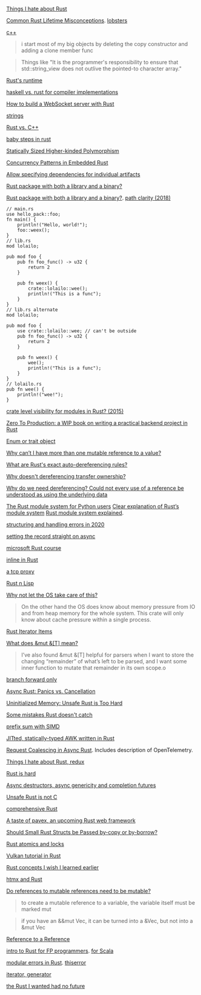 [Things I hate about Rust ](https://lobste.rs/s/znzqur/things_i_hate_about_rust)

[Common Rust Lifetime Misconceptions](https://github.com/pretzelhammer/rust-blog/blob/master/posts/common-rust-lifetime-misconceptions.md). [lobsters](https://lobste.rs/s/dypnoa/common_rust_lifetime_misconceptions)

[c++](https://news.ycombinator.com/item?id=23278954)

> i start most of my big objects by deleting the copy constructor and adding a clone member func

> Things like "It is the programmer's responsibility to ensure that std::string_view does not outlive the pointed-to character array."

[Rust's runtime](https://blog.mgattozzi.dev/rusts-runtime/)

[haskell vs. rust for compiler implementations](https://www.reddit.com/r/haskell/comments/gok70o/simple_haskell_is_best_haskell/frj9hty/)

[How to build a WebSocket server with Rust](https://blog.logrocket.com/how-to-build-a-websocket-server-with-rust/)

[strings](https://octobus.net/blog/2020-06-05-not-everything-is-utf8.html)

[Rust vs. C++](https://news.ycombinator.com/item?id=23509916)

[baby steps in rust](https://donsbot.wordpress.com/2020/07/04/back-to-old-tricks-or-baby-steps-in-rust/)

[Statically Sized Higher-kinded Polymorphism](https://lobste.rs/s/vlndlq/statically_sized_higher_kinded)

[Concurrency Patterns in Embedded Rust](https://ferrous-systems.com/blog/embedded-concurrency-patterns/)

[Allow specifying dependencies for individual artifacts](https://github.com/rust-lang/cargo/issues/1982)

[Rust package with both a library and a binary?](https://stackoverflow.com/questions/26946646/rust-package-with-both-a-library-and-a-binary)

[Rust package with both a library and a binary?](https://stackoverflow.com/questions/26946646/rust-package-with-both-a-library-and-a-binary). [path clarity (2018)](https://doc.rust-lang.org/edition-guide/rust-2018/module-system/path-clarity.html)

    // main.rs
    use hello_pack::foo;
    fn main() {
        println!("Hello, world!");
        foo::weex();
    }    
    // lib.rs
    mod lolailo;

    pub mod foo {
        pub fn foo_func() -> u32 {
            return 2
        }

        pub fn weex() {
            crate::lolailo::wee();
            println!("This is a func");
        }
    }    
    // lib.rs alternate
    mod lolailo;

    pub mod foo {
        use crate::lolailo::wee; // can't be outside
        pub fn foo_func() -> u32 {
            return 2
        }

        pub fn weex() {
            wee();
            println!("This is a func");
        }
    }    
    // lolailo.rs
    pub fn wee() {
        println!("wee!");
    }    
    
[crate level visibility for modules in Rust? (2015)](https://www.reddit.com/r/rust/comments/2ls452/crate_level_visibility_for_modules_in_rust/)

[Zero To Production: a WIP book on writing a practical backend project in Rust](https://www.reddit.com/r/programming/comments/hokvxf/zero_to_production_a_wip_book_on_writing_a/)

[Enum or trait object](https://www.possiblerust.com/guide/enum-or-trait-object)

[Why can’t I have more than one mutable reference to a value?](https://users.rust-lang.org/t/why-cant-i-have-more-than-one-mutable-reference-to-a-value/29773)

[What are Rust's exact auto-dereferencing rules?](https://stackoverflow.com/questions/28519997/what-are-rusts-exact-auto-dereferencing-rules)

[Why doesn't dereferencing transfer ownership?](https://www.reddit.com/r/rust/comments/cc5484/why_doesnt_dereferencing_transfer_ownership/)

[Why do we need dereferencing? Could not every use of a reference be understood as using the underlying data](https://www.reddit.com/r/rust/comments/6if67g/why_do_we_need_dereferencing_could_not_every_use/)

[The Rust module system for Python users](https://blog.waleedkhan.name/rust-modules-for-python-users/) [Clear explanation of Rust’s module system](https://www.reddit.com/r/rust/comments/htzkq7/clear_explanation_of_rusts_module_system/) [Rust module system explained](https://www.youtube.com/watch?v=4KsAsGhFo4U&feature=emb_logo&ab_channel=RustCast).

[structuring and handling errors in 2020](https://news.ycombinator.com/item?id=25805340)

[setting the record straight on async](https://news.ycombinator.com/item?id=26410487)

[microsoft Rust course](https://news.ycombinator.com/item?id=27632108)

[inline in Rust](https://matklad.github.io//2021/07/09/inline-in-rust.html)

[a tcp proxy](https://lobste.rs/s/swud1f/tcp_proxy_30_lines_rust)

[Rust n Lisp](https://news.ycombinator.com/item?id=27810193)

[Why not let the OS take care of this?](https://news.ycombinator.com/item?id=28722139)

> On the other hand the OS does know about memory pressure from IO and from heap memory for the whole system. This crate will only know about cache pressure within a single process.

[Rust Iterator Items](https://estebank.github.io/rust-iterator-item-syntax.html)

[What does &mut &[T] mean?](https://lobste.rs/s/w0buyv/what_does_mut_t_mean)

> I’ve also found &mut &[T] helpful for parsers when I want to store the changing “remainder” of what’s left to be parsed, and I want some inner function to mutate that remainder in its own scope.o

[branch forward only](https://news.ycombinator.com/item?id=29350875)

[Async Rust: Panics vs. Cancellation](https://news.ycombinator.com/item?id=30114822)

[Uninitialized Memory: Unsafe Rust is Too Hard](https://lobste.rs/s/bkjsde/uninitialized_memory_unsafe_rust_is_too)

[Some mistakes Rust doesn't catch](https://lobste.rs/s/5jrhuk/some_mistakes_rust_doesn_t_catch)

[prefix sum with SIMD](https://news.ycombinator.com/item?id=30311112)

[JITted, statically-typed AWK written in Rust](https://news.ycombinator.com/item?id=30343373)

[Request Coalescing in Async Rust](https://news.ycombinator.com/item?id=30580797). Includes description of OpenTelemetry.

[Things I hate about Rust, redux](https://lobste.rs/s/bcfxjw/things_i_hate_about_rust_redux)

[Rust is hard](https://news.ycombinator.com/item?id=31601040)

[Async destructors, async genericity and completion futures](https://news.ycombinator.com/item?id=31580627)

[Unsafe Rust is not C](https://twitter.com/steveklabnik/status/1577692166570352641)

[comprehensive Rust](https://news.ycombinator.com/item?id=34091271)

[A taste of pavex, an upcoming Rust web framework](https://news.ycombinator.com/item?id=34195291)

[   Should Small Rust Structs be Passed by-copy or by-borrow?](https://news.ycombinator.com/item?id=34196294)

[Rust atomics and locks](https://twitter.com/m_ou_se/status/1611057658244792320)

[Vulkan tutorial in Rust](https://news.ycombinator.com/item?id=34356060)

[Rust concepts I wish I learned earlier](https://rauljordan.com/rust-concepts-i-wish-i-learned-earlier/)

[htmx and Rust](https://twitter.com/mbvisti/status/1616539940006887447)

[Do references to mutable references need to be mutable?](https://users.rust-lang.org/t/do-references-to-mutable-references-need-to-be-mutable/44049)

> to create a mutable reference to a variable, the variable itself must be marked mut

> if you have an &&mut Vec<i32>, it can be turned into a &Vec<i32>, but not into a &mut Vec<i32>

[Reference to a Reference](https://users.rust-lang.org/t/reference-to-a-reference/44753)

[intro to Rust for FP programmers](https://twitter.com/snoyberg/status/1638896824487493633). [for Scala](https://twitter.com/etorreborre/status/1638826612828393472)

[modular errors in Rust](https://sabrinajewson.org/blog/errors). [thiserror](https://lobste.rs/s/f61udz/modular_errors_with_rust_s_thiserror)

[iterator, generator](https://without.boats/blog/iterator-generator/)

[the Rust I wanted had no future](https://news.ycombinator.com/item?id=36193326)



